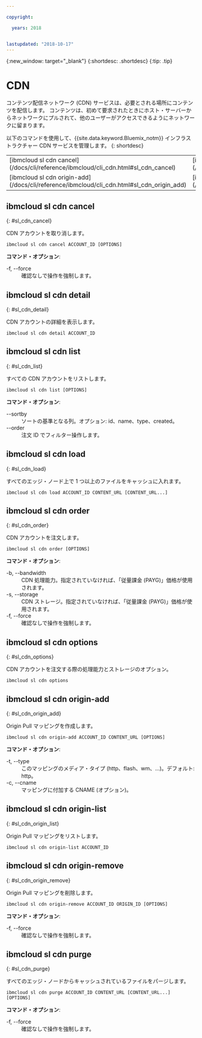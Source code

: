 ```yaml
---

copyright:

  years: 2018


lastupdated: "2018-10-17"
---
```


{:new_window: target="_blank"}
{:shortdesc: .shortdesc}
{:tip: .tip}

# CDN

コンテンツ配信ネットワーク (CDN) サービスは、必要とされる場所にコンテンツを配信します。 コンテンツは、初めて要求されたときにホスト・サーバーからネットワークにプルされて、他のユーザーがアクセスできるようにネットワークに留まります。

以下のコマンドを使用して、{{site.data.keyword.Bluemix_notm}} インフラストラクチャー CDN サービスを管理します。
{: shortdesc}

<table summary="コマンドの詳細情報を表示するリンクが含まれたアルファベット順の {{site.data.keyword.Bluemix_notm}} インフラストラクチャー CDN コマンド">
 <thead>
 </thead>
 <tbody>
 <tr>
  <td>[ibmcloud sl cdn cancel](/docs/cli/reference/ibmcloud/cli_cdn.html#sl_cdn_cancel)</td>
  <td>[ibmcloud sl cdn detail](/docs/cli/reference/ibmcloud/cli_cdn.html#sl_cdn_detail)</td>
  <td>[ibmcloud sl cdn list](/docs/cli/reference/ibmcloud/cli_cdn.html#sl_cdn_list)</td>
  <td>[ibmcloud sl cdn load](/docs/cli/reference/ibmcloud/cli_cdn.html#sl_cdn_load)</td>
  <td>[ibmcloud sl cdn order](/docs/cli/reference/ibmcloud/cli_cdn.html#sl_cdn_order)</td>
  <td>[ibmcloud sl cdn options](/docs/cli/reference/ibmcloud/cli_cdn.html#sl_cdn_options)</td>
   </tr>
 <tr>
  <td>[ibmcloud sl cdn origin-add](/docs/cli/reference/ibmcloud/cli_cdn.html#sl_cdn_origin_add)</td>
  <td>[ibmcloud sl cdn origin-list](/docs/cli/reference/ibmcloud/cli_cdn.html#sl_cdn_origin_list)</td>
  <td>[ibmcloud sl cdn origin-remove](/docs/cli/reference/ibmcloud/cli_cdn.html#sl_cdn_origin_remove)</td>
  <td>[ibmcloud sl cdn purge](/docs/cli/reference/ibmcloud/cli_cdn.html#sl_cdn_purge)</td>
  </tr>
   </tbody>
 </table>

 ## ibmcloud sl cdn cancel
{: #sl_cdn_cancel}

CDN アカウントを取り消します。
```
ibmcloud sl cdn cancel ACCOUNT_ID [OPTIONS]
```

<strong>コマンド・オプション</strong>:
<dl>
<dt>-f, --force</dt>
<dd>確認なしで操作を強制します。</dd>
</dl>

## ibmcloud sl cdn detail
{: #sl_cdn_detail}

CDN アカウントの詳細を表示します。
```
ibmcloud sl cdn detail ACCOUNT_ID
```

## ibmcloud sl cdn list
{: #sl_cdn_list}

すべての CDN アカウントをリストします。
```
ibmcloud sl cdn list [OPTIONS]
```

<strong>コマンド・オプション</strong>:
<dl>
<dt>--sortby</dt>
<dd>ソートの基準となる列。オプション: id、name、type、created。</dd>
<dt>--order</dt>
<dd>注文 ID でフィルター操作します。</dd>
</dl>

## ibmcloud sl cdn load
{: #sl_cdn_load}

すべてのエッジ・ノード上で 1 つ以上のファイルをキャッシュに入れます。
```
ibmcloud sl cdn load ACCOUNT_ID CONTENT_URL [CONTENT_URL...]
```

## ibmcloud sl cdn order
{: #sl_cdn_order}

CDN アカウントを注文します。
```
ibmcloud sl cdn order [OPTIONS]
```

<strong>コマンド・オプション</strong>:
<dl>
<dt>-b, --bandwidth</dt>
<dd>CDN 処理能力。指定されていなければ、「従量課金 (PAYG)」価格が使用されます。</dd>
<dt>-s, --storage</dt>
<dd>CDN ストレージ。指定されていなければ、「従量課金 (PAYG)」価格が使用されます。</dd>
<dt>-f, --force</dt>
<dd>確認なしで操作を強制します。</dd>
</dl>

## ibmcloud sl cdn options
{: #sl_cdn_options}

CDN アカウントを注文する際の処理能力とストレージのオプション。
```
ibmcloud sl cdn options
```

## ibmcloud sl cdn origin-add
{: #sl_cdn_origin_add}

Origin Pull マッピングを作成します。
```
ibmcloud sl cdn origin-add ACCOUNT_ID CONTENT_URL [OPTIONS]
```

<strong>コマンド・オプション</strong>:
<dl>
<dt>-t, --type</dt>
<dd>このマッピングのメディア・タイプ (http、flash、wm、...)。デフォルト: http。</dd>
<dt>-c, --cname</dt>
<dd>マッピングに付加する CNAME (オプション)。</dd>
</dl>

## ibmcloud sl cdn origin-list
{: #sl_cdn_origin_list}

Origin Pull マッピングをリストします。
```
ibmcloud sl cdn origin-list ACCOUNT_ID
```

## ibmcloud sl cdn origin-remove
{: #sl_cdn_origin_remove}

Origin Pull マッピングを削除します。
```
ibmcloud sl cdn origin-remove ACCOUNT_ID ORIGIN_ID [OPTIONS]
```

<strong>コマンド・オプション</strong>:
<dl>
<dt>-f, --force</dt>
<dd>確認なしで操作を強制します。</dd>
</dl>

## ibmcloud sl cdn purge
{: #sl_cdn_purge}

すべてのエッジ・ノードからキャッシュされているファイルをパージします。
```
ibmcloud sl cdn purge ACCOUNT_ID CONTENT_URL [CONTENT_URL...] [OPTIONS]
```

<strong>コマンド・オプション</strong>:
<dl>
<dt>-f, --force</dt>
<dd>確認なしで操作を強制します。</dd>
</dl>

